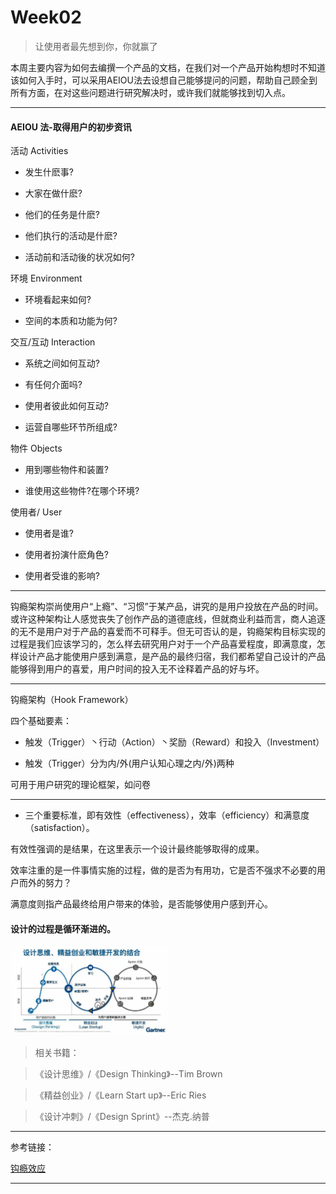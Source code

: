 # Week02

> 让使用者最先想到你，你就赢了

本周主要内容为如何去编撰一个产品的文档，在我们对一个产品开始构想时不知道该如何入手时，可以采用AEIOU法去设想自己能够提问的问题，帮助自己顾全到所有方面，在对这些问题进行研究解决时，或许我们就能够找到切入点。

--------

#### AEIOU 法-取得用户的初步资讯

活动 Activities

   * 发生什麽事?
   
   * 大家在做什麽?
   
   * 他们的任务是什麽?
   
   * 他们执行的活动是什麽?
   
   * 活动前和活动後的状况如何?

环境 Environment

   * 环境看起来如何?
   
   * 空间的本质和功能为何?
   
交互/互动 Interaction
   
   * 系统之间如何互动?
   
   * 有任何介面吗?
   
   * 使用者彼此如何互动?

   * 运营自哪些环节所组成?

物件 Objects

   * 用到哪些物件和装置?
   
   * 谁使用这些物件?在哪个环境?
   
使用者/ User
   
   * 使用者是谁?
   
   * 使用者扮演什麽角色?
   
   * 使用者受谁的影响?

--------

钩瘾架构崇尚使用户“上瘾”、“习惯”于某产品，讲究的是用户投放在产品的时间。或许这种架构让人感觉丧失了创作产品的道德底线，但就商业利益而言，商人追逐的无不是用户对于产品的喜爱而不可释手。但无可否认的是，钩瘾架构目标实现的过程是我们应该学习的，怎么样去研究用户对于一个产品喜爱程度，即满意度，怎样设计产品才能使用户感到满意，是产品的最终归宿，我们都希望自己设计的产品能够得到用户的喜爱，用户时间的投入无不诠释着产品的好与坏。

--------
钩瘾架构（Hook Framework）

四个基础要素：

 * 触发（Trigger）丶行动（Action）丶奖励（Reward）和投入（Investment）
 
 * 触发（Trigger）分为内/外(用户认知心理之内/外)两种
 
可用于用户研究的理论框架，如问卷

--------

* 三个重要标准，即有效性（effectiveness），效率（efficiency）和满意度（satisfaction）。

有效性强调的是结果，在这里表示一个设计最终能够取得的成果。

效率注重的是一件事情实施的过程，做的是否为有用功，它是否不强求不必要的用户而外的努力？

满意度则指产品最终给用户带来的体验，是否能够使用户感到开心。

#### 设计的过程是循环渐进的。

<img src = "images/design.png" width="50%;" margin="2px;">

> 相关书籍：

> 《设计思维》/《Design Thinking》--Tim Brown

> 《精益创业》/《Learn Start up》--Eric Ries

> 《设计冲刺》/《Design Sprint》--杰克.纳普

--------

参考链接：

[钩瘾效应](https://www.jianshu.com/p/2ae2549acc0d)

--------


